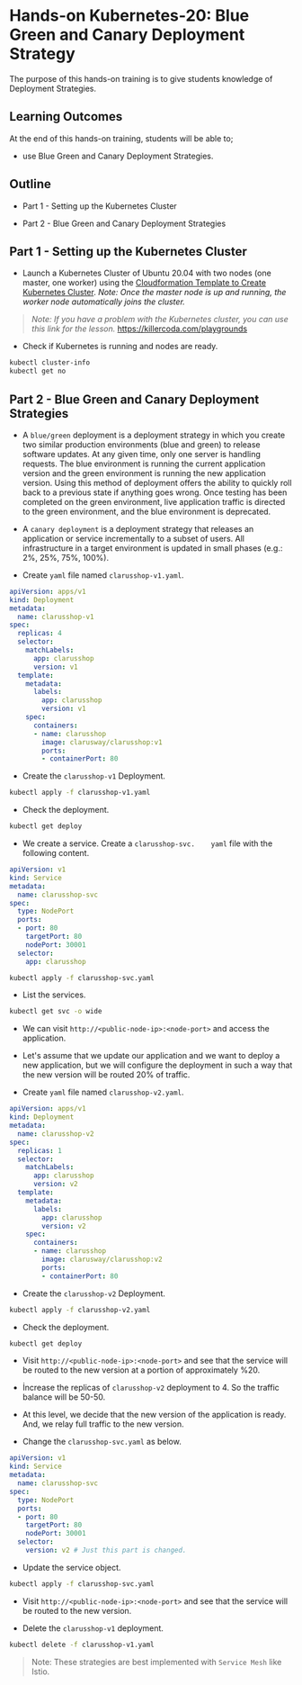 # Hands-on Kubernetes-20: Blue Green and Canary Deployment Strategy

The purpose of this hands-on training is to give students knowledge of Deployment Strategies.

## Learning Outcomes

At the end of this hands-on training, students will be able to;

- use Blue Green and Canary Deployment Strategies.

## Outline

- Part 1 - Setting up the Kubernetes Cluster

- Part 2 - Blue Green and Canary Deployment Strategies

## Part 1 - Setting up the Kubernetes Cluster

- Launch a Kubernetes Cluster of Ubuntu 20.04 with two nodes (one master, one worker) using the [Cloudformation Template to Create Kubernetes Cluster](../kubernetes-02-basic-operations/cfn-template-to-create-k8s-cluster.yml). *Note: Once the master node is up and running, the worker node automatically joins the cluster.*

>*Note: If you have a problem with the Kubernetes cluster, you can use this link for the lesson.*
>https://killercoda.com/playgrounds

- Check if Kubernetes is running and nodes are ready.

```bash
kubectl cluster-info
kubectl get no
```

## Part 2 - Blue Green and Canary Deployment Strategies

- A `blue/green` deployment is a deployment strategy in which you create two similar production environments (blue and green) to release software updates. At any given time, only one server is handling requests. The blue environment is running the current application version and the green environment is running the new application version. Using this method of deployment offers the ability to quickly roll back to a previous state if anything goes wrong. Once testing has been completed on the green environment, live application traffic is directed to the green environment, and the blue environment is deprecated.

- A `canary deployment` is a deployment strategy that releases an application or service incrementally to a subset of users. All infrastructure in a target environment is updated in small phases (e.g.: 2%, 25%, 75%, 100%).

- Create `yaml` file named `clarusshop-v1.yaml`.

```yaml
apiVersion: apps/v1 
kind: Deployment 
metadata:
  name: clarusshop-v1
spec:
  replicas: 4 
  selector:  
    matchLabels:
      app: clarusshop
      version: v1
  template: 
    metadata:
      labels:
        app: clarusshop
        version: v1
    spec:
      containers:
      - name: clarusshop
        image: clarusway/clarusshop:v1
        ports:
        - containerPort: 80
```

- Create the `clarusshop-v1` Deployment.
  
```bash
kubectl apply -f clarusshop-v1.yaml
```

- Check the deployment.

```bash
kubectl get deploy
```

- We create a service. Create a `clarusshop-svc.	yaml` file with the following content.

```yaml
apiVersion: v1
kind: Service   
metadata:
  name: clarusshop-svc
spec:
  type: NodePort
  ports:
  - port: 80
    targetPort: 80
    nodePort: 30001
  selector:
    app: clarusshop
```
  
```bash
kubectl apply -f clarusshop-svc.yaml
```

- List the services.

```bash
kubectl get svc -o wide
```

- We can visit `http://<public-node-ip>:<node-port>` and access the application.

- Let's assume that we update our application and we want to deploy a new application, but we will configure the deployment in such a way that the new version will be routed 20% of traffic.

- Create `yaml` file named `clarusshop-v2.yaml`.

```yaml
apiVersion: apps/v1 
kind: Deployment 
metadata:
  name: clarusshop-v2
spec:
  replicas: 1 
  selector:  
    matchLabels:
      app: clarusshop
      version: v2
  template: 
    metadata:
      labels:
        app: clarusshop
        version: v2
    spec:
      containers:
      - name: clarusshop
        image: clarusway/clarusshop:v2
        ports:
        - containerPort: 80
```

- Create the `clarusshop-v2` Deployment.
  
```bash
kubectl apply -f clarusshop-v2.yaml
```

- Check the deployment.

```bash
kubectl get deploy
```

- Visit `http://<public-node-ip>:<node-port>` and see that the service will be routed to the new version at a portion of approximately %20.

- İncrease the replicas of `clarusshop-v2` deployment to 4. So the traffic balance will be 50-50.

- At this level, we decide that the new version of the application is ready. And, we relay full traffic to the new version.

- Change the `clarusshop-svc.yaml` as below.

```yaml
apiVersion: v1
kind: Service   
metadata:
  name: clarusshop-svc
spec:
  type: NodePort
  ports:
  - port: 80
    targetPort: 80
    nodePort: 30001
  selector:
    version: v2 # Just this part is changed.
```

- Update the service object.

```bash
kubectl apply -f clarusshop-svc.yaml
```

- Visit `http://<public-node-ip>:<node-port>` and see that the service will be routed to the new version.

- Delete the `clarusshop-v1` deployment.

```bash
kubectl delete -f clarusshop-v1.yaml
```

> Note: These strategies are best implemented with `Service Mesh` like Istio.